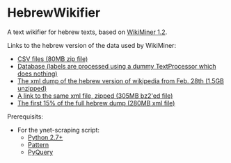 HebrewWikifier
==============

A text wikifier for hebrew texts, based on [WikiMiner 1.2](http://wikipedia-miner.cms.waikato.ac.nz).

Links to the hebrew version of the data used by WikiMiner:
* [CSV files (80MB zip file)](https://mega.co.nz/#!6xAEXD7b!H7tqcXMIw8aOWRyr4gY-AlmN8WJmNBzuhRJEo93VSkU)
* [Database (labels are processed using a dummy TextProcessor which does nothing)](https://mega.co.nz/#!exwSzRoQ!WvE_fC0qbU57BjhN9fY3oxduWwBqSlj8TAqCK_u1aFk)
* [The xml dump of the hebrew version of wikipedia from Feb. 28th (1.5GB unzipped)](https://mega.co.nz/#!70hikKJT!JM9knWKzIZNuyg9cbskUtD1NkV4ab58RSChzlW9mhiw
)
* [A link to the same xml file, zipped (305MB bz2'ed file)](http://dumps.wikimedia.org/hewiki/20130228/hewiki-20130228-pages-articles.xml.bz2)
* [The first 15% of the full hebrew dump (280MB xml file)](https://mega.co.nz/#!nxxzyACJ!Yx92YAuJIv9KaEz--otozASUeiI303ooDYuedb1q1zw
)

Prerequisits:
* For the ynet-scraping script:
  - [Python 2.7+](http://www.python.org/download/)
  - [Pattern](https://github.com/clips/pattern)
  - [PyQuery](https://github.com/gawel/pyquery)
